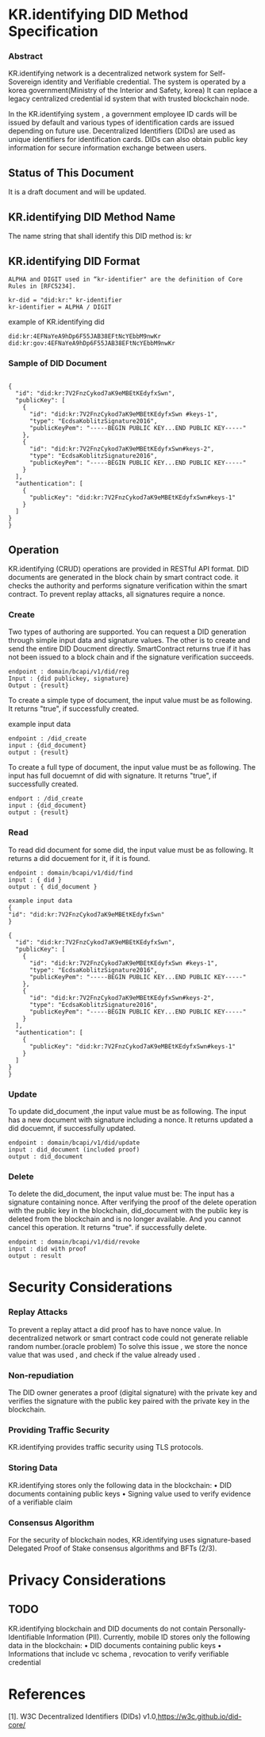 #  KR.identifying DID Method Specification


### Abstract

KR.identifying network is a decentralized network system for Self-Sovereign identity and Verifiable credential.
The system is operated by a korea government(Ministry of the Interior and Safety, korea)
It can replace a legacy centralized credential id system that with trusted blockchain node.

In the KR.identifying system , a government employee ID cards will be issued by default
and various types of identification cards are issued depending on future use. 
Decentralized Identifiers (DIDs) are used as unique identifiers for identification cards. 
DIDs can also obtain public key information for secure information exchange between users.


## Status of This Document

It is a draft document and will be updated.

## KR.identifying DID Method Name

The name string that shall identify this DID method is: kr

## KR.identifying DID Format

```
ALPHA and DIGIT used in “kr-identifier" are the definition of Core Rules in [RFC5234].

kr-did = "did:kr:" kr-identifier 
kr-identifier = ALPHA / DIGIT 
```


example of KR.identifying did
```
did:kr:4EFNaYeA9hDp6F55JAB38EFtNcYEbbM9nwKr
did:kr:gov:4EFNaYeA9hDp6F55JAB38EFtNcYEbbM9nwKr
```

### Sample of DID Document
```

{
  "id": "did:kr:7V2FnzCykod7aK9eMBEtKEdyfxSwn",
  "publicKey": [
    {
      "id": "did:kr:7V2FnzCykod7aK9eMBEtKEdyfxSwn #keys-1",
      "type": "EcdsaKoblitzSignature2016",
      "publicKeyPem": "-----BEGIN PUBLIC KEY...END PUBLIC KEY-----"
    },
    {
      "id": "did:kr:7V2FnzCykod7aK9eMBEtKEdyfxSwn#keys-2",
      "type": "EcdsaKoblitzSignature2016",
      "publicKeyPem": "-----BEGIN PUBLIC KEY...END PUBLIC KEY-----"
    }
  ],
  "authentication": [
    {
      "publicKey": "did:kr:7V2FnzCykod7aK9eMBEtKEdyfxSwn#keys-1"
    }
  ]
}
}
```

## Operation
KR.identifying (CRUD) operations are provided in RESTful API format.
DID documents are generated in the block chain by smart contract code.
it checks the authority and performs signature verification within the smart contract.
To prevent replay attacks, all signatures require a nonce.

### Create

Two types of authoring are supported.
You can request  a DID generation through simple input data and signature values.
The other is to create and send the entire DID Doucment directly.
SmartContract returns true if it has not been issued to a block chain and if the signature verification succeeds.

```
endpoint : domain/bcapi/v1/did/reg
Input : {did publickey, signature}
Output : {result}
```

To create a simple type of document, the input value must be as following.
It returns "true", if successfully created.

example input data 
```
endpoint : /did_create
input : {did_document}
output : {result}

```

To create a full type of document, the input value must be as following.
The input has full docuemnt of did with signature.
It returns "true", if successfully created.
```
endport : /did_create
input : {did_document}
output : {result}
```


### Read 

To read did document for some did, the input value must be as following.
It returns a did docuement for it, if it is found.

```
endpoint : domain/bcapi/v1/did/find
input : { did }
output : { did_document }

```

```
example input data
{
"id": "did:kr:7V2FnzCykod7aK9eMBEtKEdyfxSwn"
}
```

```
{
  "id": "did:kr:7V2FnzCykod7aK9eMBEtKEdyfxSwn",
  "publicKey": [
    {
      "id": "did:kr:7V2FnzCykod7aK9eMBEtKEdyfxSwn #keys-1",
      "type": "EcdsaKoblitzSignature2016",
      "publicKeyPem": "-----BEGIN PUBLIC KEY...END PUBLIC KEY-----"
    },
    {
      "id": "did:kr:7V2FnzCykod7aK9eMBEtKEdyfxSwn#keys-2",
      "type": "EcdsaKoblitzSignature2016",
      "publicKeyPem": "-----BEGIN PUBLIC KEY...END PUBLIC KEY-----"
    }
  ],
  "authentication": [
    {
      "publicKey": "did:kr:7V2FnzCykod7aK9eMBEtKEdyfxSwn#keys-1"
    }
  ]
}
}
```

### Update
To update did_document ,the input value must be as following.
The input has a new document with signature including a nonce.
It returns updated a did docuemnt, if successfully updated.

```
endpoint : domain/bcapi/v1/did/update
input : did_document (included proof)
output : did_document
```


### Delete
To delete the did_document, the input value must be: The input has a signature containing nonce.
After verifying the proof of the delete operation with the public key in the blockchain, 
did_document with the public key is deleted from the blockchain and is no longer available. 
And you cannot cancel this operation.
It returns "true". if successfully delete.

```
endpoint : domain/bcapi/v1/did/revoke
input : did with proof
output : result
```



# Security Considerations

### Replay Attacks 
To prevent a replay attact a did proof has to have nonce value. 
In decentralized network or smart contract code could not generate reliable random number.(oracle problem)
To solve this issue , we store the nonce value that was used , and check if the value already used .
### Non-repudiation
The DID owner generates a proof (digital signature) with the private key and verifies the signature with the public key paired with the private key in the blockchain. 
### Providing Traffic Security
 KR.identifying provides traffic security using TLS protocols.
 
### Storing Data
 KR.identifying stores only the following data in the blockchain:
• DID documents containing public keys
• Signing value used to verify evidence of a verifiable claim

### Consensus Algorithm
For the security of blockchain nodes, KR.identifying uses signature-based Delegated Proof of Stake consensus algorithms and BFTs (2/3).

# Privacy Considerations
## TODO
KR.identifying  blockchain and DID documents do not contain Personally-Identifiable Information (PII). Currently, mobile ID stores only the following data in the blockchain:
• DID documents containing public keys
• Informations that include vc schema , revocation to verify verifiable credential 

# References
[1]. W3C Decentralized Identifiers (DIDs) v1.0,https://w3c.github.io/did-core/
